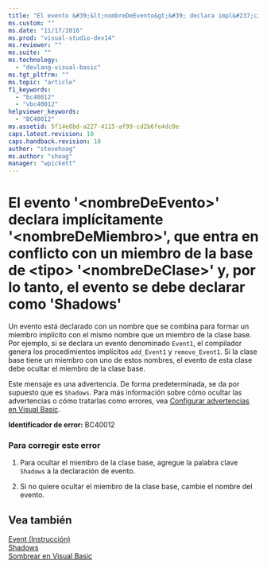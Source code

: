 ```yaml
---
title: "El evento &#39;&lt;nombreDeEvento&gt;&#39; declara impl&#237;citamente &#39;&lt;nombreDeMiembro&gt;&#39;, que entra en conflicto con un miembro de la base de &lt;tipo&gt; &#39;&lt;nombreDeClase&gt;&#39; y, por lo tanto, el evento se debe declarar como &#39;Shadows&#39; | Microsoft Docs"
ms.custom: ""
ms.date: "11/17/2016"
ms.prod: "visual-studio-dev14"
ms.reviewer: ""
ms.suite: ""
ms.technology: 
  - "devlang-visual-basic"
ms.tgt_pltfrm: ""
ms.topic: "article"
f1_keywords: 
  - "bc40012"
  - "vbc40012"
helpviewer_keywords: 
  - "BC40012"
ms.assetid: 5f14e8bd-a227-4115-af99-cd2b6fe4dc0e
caps.latest.revision: 10
caps.handback.revision: 10
author: "stevehoag"
ms.author: "shoag"
manager: "wpickett"
---
```

# El evento &#39;&lt;nombreDeEvento&gt;&#39; declara impl&#237;citamente &#39;&lt;nombreDeMiembro&gt;&#39;, que entra en conflicto con un miembro de la base de &lt;tipo&gt; &#39;&lt;nombreDeClase&gt;&#39; y, por lo tanto, el evento se debe declarar como &#39;Shadows&#39;
Un evento está declarado con un nombre que se combina para formar un miembro implícito con el mismo nombre que un miembro de la clase base. Por ejemplo, si se declara un evento denominado `Event1`, el compilador genera los procedimientos implícitos `add_Event1` y `remove_Event1`. Si la clase base tiene un miembro con uno de estos nombres, el evento de esta clase debe ocultar el miembro de la clase base.  
  
 Este mensaje es una advertencia. De forma predeterminada, se da por supuesto que es `Shadows`. Para más información sobre cómo ocultar las advertencias o cómo tratarlas como errores, vea [Configurar advertencias en Visual Basic](../ide/configuring-warnings-in-visual-basic.md).  
  
 **Identificador de error:** BC40012  
  
### Para corregir este error  
  
1.  Para ocultar el miembro de la clase base, agregue la palabra clave `Shadows` a la declaración de evento.  
  
2.  Si no quiere ocultar el miembro de la clase base, cambie el nombre del evento.  
  
## Vea también  
 [Event \(Instrucción\)](/dotnet/visual-basic/language-reference/statements/event-statement)   
 [Shadows](/dotnet/visual-basic/language-reference/modifiers/shadows)   
 [Sombrear en Visual Basic](/dotnet/visual-basic/programming-guide/language-features/declared-elements/shadowing)